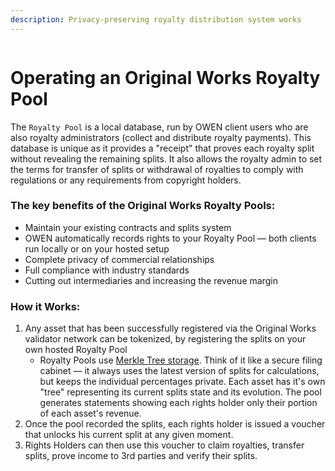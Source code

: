 ```yaml
---
description: Privacy-preserving royalty distribution system works
---
```


<figure><img src="../.gitbook/assets/resources/pool_design.jpg" alt=""><figcaption></figcaption></figure>

# Operating an Original Works Royalty Pool

The `Royalty Pool` is a local database, run by OWEN client users who are also royalty administrators (collect and distribute royalty payments). This database is unique as it provides a "receipt" that proves each royalty split without revealing the remaining splits. It also allows the royalty admin to set the terms for transfer of splits or withdrawal of royalties to comply with regulations or any requirements from copyright holders.

### The key benefits of the Original Works Royalty Pools:

* Maintain your existing contracts and splits system
* OWEN automatically records rights to your Royalty Pool — both clients run locally or on your hosted setup
* Complete privacy of commercial relationships
* Full compliance with industry standards
* Cutting out intermediaries and increasing the revenue margin

### How it Works:

1. Any asset that has been successfully registered via the Original Works validator network can be tokenized, by registering the splits on your own hosted Royalty Pool
   * Royalty Pools use [Merkle Tree storage](https://docs.alchemy.com/docs/merkle-trees-in-blockchains). Think of it like a secure filing cabinet — it always uses the latest version of splits for calculations, but keeps the individual percentages private. Each asset has it's own "tree" representing its current splits state and its evolution. The pool generates statements showing each rights holder only their portion of each asset's revenue.
2. Once the pool recorded the splits, each rights holder is issued a voucher that unlocks his current split at any given moment.
3. Rights Holders can then use this voucher to claim royalties, transfer splits, prove income to 3rd parties and verify their splits.

